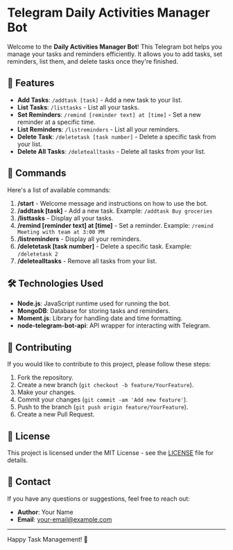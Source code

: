# Telegram Daily Activities Manager Bot

Welcome to the **Daily Activities Manager Bot**! This Telegram bot helps you manage your tasks and reminders efficiently. It allows you to add tasks, set reminders, list them, and delete tasks once they're finished.

## 🚀 Features

- **Add Tasks**: `/addtask [task]` - Add a new task to your list.
- **List Tasks**: `/listtasks` - List all your tasks.
- **Set Reminders**: `/remind [reminder text] at [time]` - Set a new reminder at a specific time.
- **List Reminders**: `/listreminders` - List all your reminders.
- **Delete Task**: `/deletetask [task number]` - Delete a specific task from your list.
- **Delete All Tasks**: `/deletealltasks` - Delete all tasks from your list.

## 📜 Commands

Here's a list of available commands:

1. **/start** - Welcome message and instructions on how to use the bot.
2. **/addtask [task]** - Add a new task. Example: `/addtask Buy groceries`
3. **/listtasks** - Display all your tasks.
4. **/remind [reminder text] at [time]** - Set a reminder. Example: `/remind Meeting with team at 3:00 PM`
5. **/listreminders** - Display all your reminders.
6. **/deletetask [task number]** - Delete a specific task. Example: `/deletetask 2`
7. **/deletealltasks** - Remove all tasks from your list.

## 🛠 Technologies Used

- **Node.js**: JavaScript runtime used for running the bot.
- **MongoDB**: Database for storing tasks and reminders.
- **Moment.js**: Library for handling date and time formatting.
- **node-telegram-bot-api**: API wrapper for interacting with Telegram.

## 🤝 Contributing

If you would like to contribute to this project, please follow these steps:

1. Fork the repository.
2. Create a new branch (`git checkout -b feature/YourFeature`).
3. Make your changes.
4. Commit your changes (`git commit -am 'Add new feature'`).
5. Push to the branch (`git push origin feature/YourFeature`).
6. Create a new Pull Request.

## 📝 License

This project is licensed under the MIT License - see the [LICENSE](LICENSE) file for details.

## 📧 Contact

If you have any questions or suggestions, feel free to reach out:

- **Author**: Your Name
- **Email**: your-email@example.com

---

Happy Task Management! 🎉
